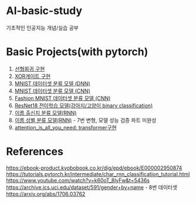 # AI-basic-study
기초적인 인공지능 개념/실습 공부

# Basic Projects(with pytorch)
1. [선형회귀 구현](https://github.com/yhongJ/AI-basic-study/blob/main/LinearRegression.py)
2. [XOR게이트 구현](https://github.com/yhongJ/AI-basic-study/blob/main/XOR.py)
3. [MNIST 데이터셋 분류 모델 (DNN)](https://github.com/yhongJ/AI-basic-study/blob/main/MNIST_DNN.py)
4. [MNIST 데이터셋 분류 모델 (CNN)](https://github.com/yhongJ/AI-basic-study/blob/main/MNIST_CNN.py)
5. [Fashion MNIST 데이터셋 분류 모델 (CNN)](https://github.com/yhongJ/AI-basic-study/blob/main/FashionMNIST_CNN.py)
6. [ResNet18 전이학습 모델(강아지/고양이 binary classification)](https://github.com/yhongJ/AI-basic-study/tree/main/transfer_ResNet18)
7. [이름 출신지 분류 모델(RNN)](https://github.com/yhongJ/AI-basic-study/tree/main/name_classification)
8. [이름 성별 분류 모델(RNN)](https://github.com/yhongJ/AI-basic-study/tree/main/name_gender_classification) - 7번 변형, 모델 성능 검증 파트 미완성
9. [attention_is_all_you_need: transformer구현](https://github.com/yhongJ/AI-basic-study/blob/main/attention_is_all_you_need.py)
# References
<https://ebook-product.kyobobook.co.kr/dig/epd/ebook/E000002950874>
<https://tutorials.pytorch.kr/intermediate/char_rnn_classification_tutorial.html>  
<https://www.youtube.com/watch?v=k60oT_8lyFw&t=5436s>  
<https://archive.ics.uci.edu/dataset/591/gender+by+name> - 8번 데이터셋  
<https://arxiv.org/abs/1706.03762>
